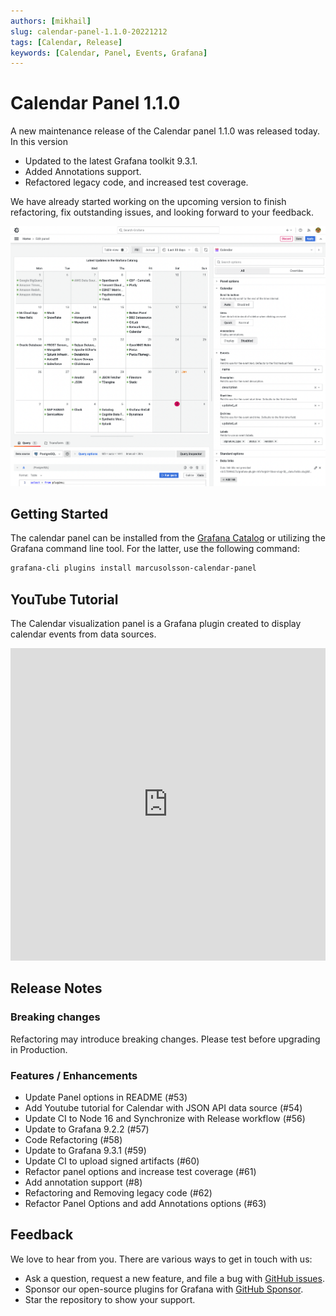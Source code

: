 ```yaml
---
authors: [mikhail]
slug: calendar-panel-1.1.0-20221212
tags: [Calendar, Release]
keywords: [Calendar, Panel, Events, Grafana]
---
```


# Calendar Panel 1.1.0

A new maintenance release of the Calendar panel 1.1.0 was released today. In this version

- Updated to the latest Grafana toolkit 9.3.1.
- Added Annotations support.
- Refactored legacy code, and increased test coverage.

<!--truncate-->

We have already started working on the upcoming version to finish refactoring, fix outstanding issues, and looking forward to your feedback.

![Panel](panel.png)

## Getting Started

The calendar panel can be installed from the [Grafana Catalog](https://grafana.com/grafana/plugins/marcusolsson-calendar-panel/) or utilizing the Grafana command line tool. For the latter, use the following command:

```bash
grafana-cli plugins install marcusolsson-calendar-panel
```

## YouTube Tutorial

The Calendar visualization panel is a Grafana plugin created to display calendar events from data sources.

<iframe width="100%" height="500" src="https://www.youtube.com/embed/iPJ122x0oos" title="Calendar plugin for Grafana tutorial | Step by step | JSON API plugin example" frameBorder="0" allow="accelerometer; autoplay; clipboard-write; encrypted-media; gyroscope; picture-in-picture" allowFullScreen></iframe>

## Release Notes

### Breaking changes

Refactoring may introduce breaking changes. Please test before upgrading in Production.

### Features / Enhancements

- Update Panel options in README (#53)
- Add Youtube tutorial for Calendar with JSON API data source (#54)
- Update CI to Node 16 and Synchronize with Release workflow (#56)
- Update to Grafana 9.2.2 (#57)
- Code Refactoring (#58)
- Update to Grafana 9.3.1 (#59)
- Update CI to upload signed artifacts (#60)
- Refactor panel options and increase test coverage (#61)
- Add annotation support (#8)
- Refactoring and Removing legacy code (#62)
- Refactor Panel Options and add Annotations options (#63)

## Feedback

We love to hear from you. There are various ways to get in touch with us:

- Ask a question, request a new feature, and file a bug with [GitHub issues](https://github.com/volkovlabs/volkovlabs-calendar-panel/issues/new/choose).
- Sponsor our open-source plugins for Grafana with [GitHub Sponsor](https://github.com/sponsors/VolkovLabs).
- Star the repository to show your support.
